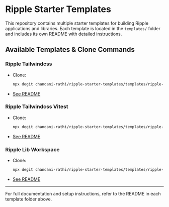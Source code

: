 

# Ripple Starter Templates

This repository contains multiple starter templates for building Ripple applications and libraries. Each template is located in the `templates/` folder and includes its own README with detailed instructions.

## Available Templates & Clone Commands

### Ripple Tailwindcss
- Clone:
	```bash
	npx degit chandani-rathi/ripple-starter-templates/templates/ripple-tailwindcss my-ripple-app
	```
- [See README](./templates/ripple-tailwindcss/README.md)

### Ripple Tailwindcss Vitest
- Clone:
	```bash
	npx degit chandani-rathi/ripple-starter-templates/templates/ripple-tailwindcss-vitest my-ripple-vitest-app
	```
- [See README](./templates/ripple-tailwindcss-vitest/README.md)

### Ripple Lib Workspace
- Clone:
	```bash
	npx degit chandani-rathi/ripple-starter-templates/templates/ripple-lib my-ripple-lib
	```
- [See README](./templates/ripple-lib/README.md)

---

For full documentation and setup instructions, refer to the README in each template folder above.
